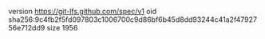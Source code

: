 version https://git-lfs.github.com/spec/v1
oid sha256:9c4fb2f5fd097803c1006700c9d86bf6b45d8dd93244c41a2f4792756e712dd9
size 1956
